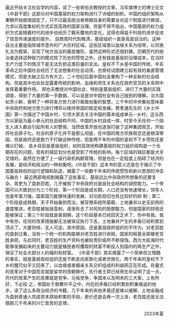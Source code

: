 最近开始关注社会学的内容，读了一些郑也夫教授的文章，冯军旗博士的博士论文《中县干部》这部分对中国基层的权力架构进行了详细的剖析。中国的组织架构从秦朝开始就很固定了，只不过最高统治者根据自身的需要会对这个制度进行微调，力求以高度集权的方式实现高效的国家治理。但是不得不指出，中国基层的权力组织方式是随着时代的进步也经历了翻天覆地的变化，这得也得益于科技的进步促进了信息传递速度的提升。
自商周时代到晚清，基层组织一直是高度自治的。这种自治主要是指除城市意外的广大农村区域，这些区域里以血缘关系为纽带，以宗族礼法为框架，实现了地方自治的基层雏形，虽然这种形式还很封建。历朝历代的统治者选择这种智力的模式除了历史的惯性之外，还有就是基层的治理成本，在当时生产力低下的情况下是无法负担这类巨量的支出。皇权不下乡是中国的传统，辛亥革命之后中国社会经历了无法想象的社会动荡，也曾经试图建立起有效的垂直管理模式，但是大破之后方有大立，二十世纪后面中国社会重构了一种全新的社会结构，但是其中也处处显露着传统的影响，血缘和师生关系也在政府官员的关系网中发挥着重要作用。
郑也夫教授对中国社会，特别是基层组织，进行了大量的实践调查，得到了大量的第一手数据，可以说是对中国社会有自己独到的理解。治大国如烹小鲜，表明了一种将各方势力进行极致权衡的智慧，三千年的中央集权意味着中央政府和地方势力进行博弈以维持帝国的稳定和发展。费孝通先生的《乡土中国》第一次描述了中国乡村，引领大家去关注中国的基本组成单元--乡村，这与西方以家庭为最小单元的社会结构不同，中国的乡村自成一体，时至今天任何一个陌生人进入都会引起所有人的警惕，当然改革开放也逐渐打破了这种集团观念，开始将社会原子化。社会的原子化并不是那么彻底，在中国的南方宗族观念还是根深蒂固，但是政府还是致力于打破这种传统，但是两千年的中国的皇权不下乡惯性还是难以打破。
县乡目前是基层组织，如何高效地构建基层的权力组织结构是一个长期存在的问题，现有的辖区划分也是受到了传统的影响。每个区域的辖区都是犬牙交错的，虽然在方便了上一级行政机构额管理，但是也在一定程度上阻碍了经济的发展，是经济和政治的一种权衡吧。《中县干部》这本书的意义还是在于揭示了中国基层政权的运行逻辑和轨迹，揭露了一些数千年来的传统惯性和新兴思想的冲击与融合！
最近两部电视剧揭露了这些事实，基层远比中央政府所想象的还要复杂，胥吏为了盘剥百姓，几乎摧毁了中央政府对底层社会结构的调控能力。一个帝国可以大致划分为三个阶段，第一个阶段是成长期，人口还没有快速增长，领导人也是年富力强，国家国力能够快速的发展，对功臣勋旧也有比较好的抑 制；第二个阶段是成熟期，天子开始垂拱而治，被官僚系统所蒙蔽，土地兼并以史无前例的速度推进，老百姓被层层盘剥，逐渐失去了对风险的抵御能力，但是国家的财政还能被保证；第三个阶段就是衰弱期，这个阶段基本已经回天乏术了，你中有我，我中有你，任何的改革措施都无法被保证执行下去，土地兼并产生的矛盾已经积累到顶点了，大厦将倾，无人可逆。其中原因，还是基层政府组织的不作为，对老百姓的盘剥过重，没有一个统一的机构能够对老百姓进行收税，国家的税基全部被老百姓承担，与此同时，老百姓的生产资料也被权贵阶级所不断侵蚀。西方大航海时代能够发展起来的主要动力就是殖民者将攫取的财富不断投入到国内的再生产之中，保证了社会大部分人的福利和财富。
《中县干部》其实揭露了一个简单但又残酷的事实，就是基层政权组织还是不断走向家族化或者世族化，两千年来的皇权不下乡的魔咒似乎又回来了，以血缘或者姻亲关系交织组成的利益网正在形成。存量式的改革对于中国而言就是留学的改朝换代，先行者王莽已经用生命证明了这一点，历代的改革产生的恶果就是党争，元祐党争，争国本以及明末的三大案，上有所好，下必投 之，帝国处于歌舞升平之中，内在的矛盾已经积累到积重难返的地步。读了这么多政治经济的书籍，几千年来的央地矛盾还是难以缓解，土地金融成为盘剥普通人完成资本原始积累的手段，房价还是会再一次上涨，老百姓还是无法摆脱几千年来的兴亡皆苦的定律。

<p align="right">2023年夏</p>